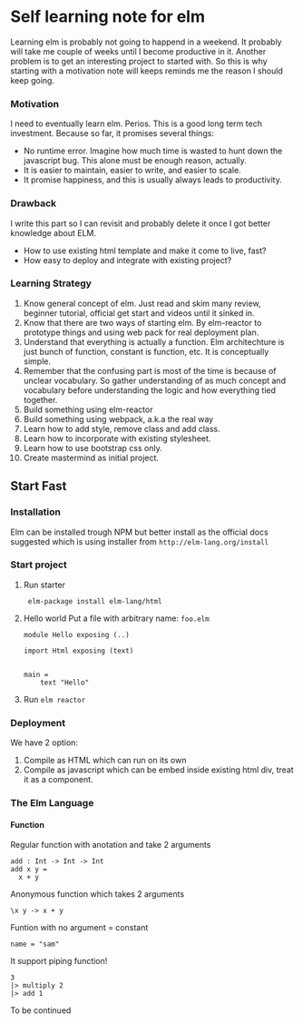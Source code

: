 # Self learning note for elm

Learning elm is probably not going to happend in a weekend. It probably will take me couple of weeks until I become productive in it. Another problem is to get an interesting project to started with. So this is why starting with a motivation note will keeps reminds me the reason I should keep going.

### Motivation

I need to eventually learn elm. Perios. This is a good long term tech investment. Because so far, it promises several things:

* No runtime error. Imagine how much time is wasted to hunt down the javascript bug. This alone must be enough reason, actually.
* It is easier to maintain, easier to write, and easier to scale.
* It promise happiness, and this is usually always leads to productivity.


### Drawback 

I write this part so I can revisit and probably delete it once I got better knowledge about ELM.

* How to use existing html template and make it come to live, fast?
* How easy to deploy and integrate with existing project?

### Learning Strategy

1. Know general concept of elm. Just read and skim many review, beginner tutorial, official get start and videos until it sinked in.
2. Know that there are two ways of starting elm. By elm-reactor to prototype things and using web pack for real deployment plan.
3. Understand that everything is actually a function. Elm architechture is just bunch of function, constant is function, etc. It is conceptually simple.
4. Remember that the confusing part is most of the time is because of unclear vocabulary. So gather understanding of as much concept and vocabulary before understanding the logic and how everything tied together.
5. Build something using elm-reactor
6. Build something using webpack, a.k.a the real way
7. Learn how to add style, remove class and add class.
8. Learn how to incorporate with existing stylesheet.
9. Learn how to use bootstrap css only.
10. Create mastermind as initial project.


## Start Fast

### Installation
	
Elm can be installed trough NPM but better install as the official docs suggested which is using installer from `http://elm-lang.org/install`

### Start project

1. Run starter

		elm-package install elm-lang/html
		
2. Hello world
	Put a file with arbitrary name: `foo.elm`
	
	```
	module Hello exposing (..)
	
	import Html exposing (text)
	
	
	main =
	    text "Hello"
	```
3. Run `elm reactor`

### Deployment
We have 2 option: 

1. Compile as HTML which can run on its own
2. Compile as javascript which can be embed inside existing html div, treat it as a component.

### The Elm Language

#### Function

Regular function with anotation and take 2 arguments

	add : Int -> Int -> Int
	add x y =
	  x + y
	  
Anonymous function which takes 2 arguments

	\x y -> x + y
	
Funtion with no argument = constant

	name = "sam"
	

It support piping function!

	3
    |> multiply 2
    |> add 1
    
 
 
To be continued